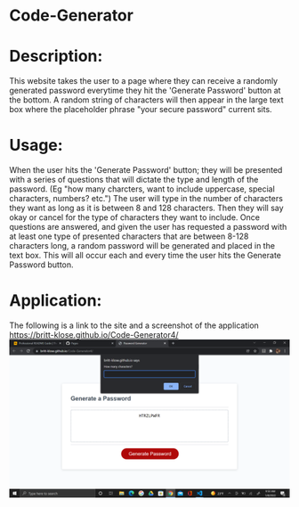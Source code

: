 # Code-Generator

# Description:

This website takes the user to a page where they can receive a 
randomly generated password everytime they hit the 'Generate Password' button at the bottom. A random string of characters will then appear in the large text box where the placeholder phrase "your secure password" current sits. 

# Usage: 

When the user hits the 'Generate Password' button; they will be presented with a series of questions that will dictate the type and length of the password. (Eg "how many charcters, want to include uppercase, special characters, numbers? etc.") The user will type in the number of characters they want as long as it is between 8 and 128 characters. Then they will say okay or cancel for the type of characters they want to include. Once questions are answered, and given the user has requested a password with at least one type of presented characters that are between 8-128 characters long, a random password will be generated and placed in the text box. This will all occur each and every time the user hits the Generate Password button. 

# Application:
The following is a link to the site and a screenshot of the application
https://britt-klose.github.io/Code-Generator4/ 
![alt text](Images/2022-01-08.png)



